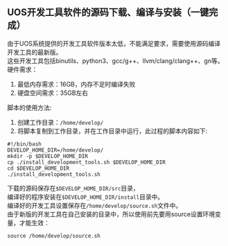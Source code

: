 ## UOS开发工具软件的源码下载、编译与安装（一键完成）
由于UOS系统提供的开发工具软件版本太低，不能满足要求，需要使用源码编译开发工具的最新版。    
这些开发工具包括binutils、python3、gcc/g++、llvm/clang/clang++、gn等。  
硬件需求：      
1. 最低内存需求：16GB，内存不足时编译失败    
2. 硬盘空间需求：35GB左右    

脚本的使用方法:
1. 创建工作目录：`/home/develop/`
2. 将脚本复制到工作目录，并在工作目录中运行，此过程的脚本内容如下:
```
#!/bin/bash
DEVELOP_HOME_DIR=/home/develop/
mkdir -p $DEVELOP_HOME_DIR
cp ./install_development_tools.sh $DEVELOP_HOME_DIR
cd $DEVELOP_HOME_DIR
./install_development_tools.sh
```
下载的源码保存在`$DEVELOP_HOME_DIR/src`目录，    
编译好的程序安装在`$DEVELOP_HOME_DIR/install`目录中。    
编译好的开发工具设置保存在`/home/develop/source.sh`文件中。    
由于新版的开发工具在自己安装的目录中，所以使用前先要用source设置环境变量，才能生效：
```
source /home/develop/source.sh
```
